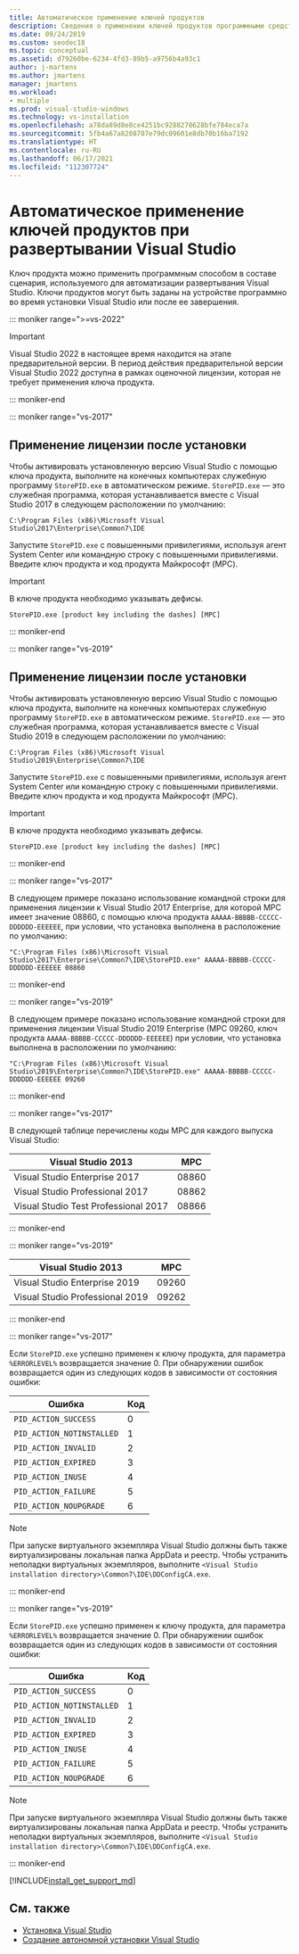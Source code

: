 ```yaml
---
title: Автоматическое применение ключей продуктов
description: Сведения о применении ключей продуктов программными средствами при развертывании Visual Studio.
ms.date: 09/24/2019
ms.custom: seodec18
ms.topic: conceptual
ms.assetid: d79260be-6234-4fd3-89b5-a9756b4a93c1
author: j-martens
ms.author: jmartens
manager: jmartens
ms.workload:
- multiple
ms.prod: visual-studio-windows
ms.technology: vs-installation
ms.openlocfilehash: a78da89d8e8ce4251bc9288270628bfe784eca7a
ms.sourcegitcommit: 5fb4a67a8208707e79dc09601e8db70b16ba7192
ms.translationtype: HT
ms.contentlocale: ru-RU
ms.lasthandoff: 06/17/2021
ms.locfileid: "112307724"
---
```

# <a name="automatically-apply-product-keys-when-deploying-visual-studio"></a>Автоматическое применение ключей продуктов при развертывании Visual Studio

Ключ продукта можно применить программным способом в составе сценария, используемого для автоматизации развертывания Visual Studio. Ключи продуктов могут быть заданы на устройстве программно во время установки Visual Studio или после ее завершения.

::: moniker range=">=vs-2022"

> [!IMPORTANT]
> Visual Studio 2022 в настоящее время находится на этапе предварительной версии. В период действия предварительной версии Visual Studio 2022 доступна в рамках оценочной лицензии, которая не требует применения ключа продукта.

::: moniker-end

::: moniker range="vs-2017"

## <a name="apply-the-license-after-installation"></a>Применение лицензии после установки

Чтобы активировать установленную версию Visual Studio с помощью ключа продукта, выполните на конечных компьютерах служебную программу `StorePID.exe` в автоматическом режиме. `StorePID.exe` — это служебная программа, которая устанавливается вместе с Visual Studio 2017 в следующем расположении по умолчанию:

```shell
C:\Program Files (x86)\Microsoft Visual Studio\2017\Enterprise\Common7\IDE
```

 Запустите `StorePID.exe` с повышенными привилегиями, используя агент System Center или командную строку с повышенными привилегиями. Введите ключ продукта и код продукта Майкрософт (MPC).

>[!IMPORTANT]
> В ключе продукта необходимо указывать дефисы.

 ```shell
 StorePID.exe [product key including the dashes] [MPC]
 ```

::: moniker-end

::: moniker range="vs-2019"

## <a name="apply-the-license-after-installation"></a>Применение лицензии после установки

Чтобы активировать установленную версию Visual Studio с помощью ключа продукта, выполните на конечных компьютерах служебную программу `StorePID.exe` в автоматическом режиме. `StorePID.exe` — это служебная программа, которая устанавливается вместе с Visual Studio 2019 в следующем расположении по умолчанию:

```shell
C:\Program Files (x86)\Microsoft Visual Studio\2019\Enterprise\Common7\IDE
```

 Запустите `StorePID.exe` с повышенными привилегиями, используя агент System Center или командную строку с повышенными привилегиями. Введите ключ продукта и код продукта Майкрософт (MPC).

>[!IMPORTANT]
> В ключе продукта необходимо указывать дефисы.

 ```shell
 StorePID.exe [product key including the dashes] [MPC]
 ```

::: moniker-end

::: moniker range="vs-2017"

В следующем примере показано использование командной строки для применения лицензии к Visual Studio 2017 Enterprise, для которой MPC имеет значение 08860, с помощью ключа продукта `AAAAA-BBBBB-CCCCC-DDDDDD-EEEEEE`, при условии, что установка выполнена в расположение по умолчанию:

```shell
"C:\Program Files (x86)\Microsoft Visual Studio\2017\Enterprise\Common7\IDE\StorePID.exe" AAAAA-BBBBB-CCCCC-DDDDDD-EEEEEE 08860
```

::: moniker-end

::: moniker range="vs-2019"

В следующем примере показано использование командной строки для применения лицензии Visual Studio 2019 Enterprise (MPC 09260, ключ продукта `AAAAA-BBBBB-CCCCC-DDDDDD-EEEEEE`) при условии, что установка выполнена в расположении по умолчанию:

```shell
"C:\Program Files (x86)\Microsoft Visual Studio\2019\Enterprise\Common7\IDE\StorePID.exe" AAAAA-BBBBB-CCCCC-DDDDDD-EEEEEE 09260
```

::: moniker-end

::: moniker range="vs-2017"

 В следующей таблице перечислены коды MPC для каждого выпуска Visual Studio:

| Visual Studio 2013                | MPC   |
|--------------------------------------|-------|
| Visual Studio Enterprise 2017        | 08860 |
| Visual Studio Professional 2017      | 08862 |
| Visual Studio Test Professional 2017 | 08866 |

::: moniker-end

::: moniker range="vs-2019"

| Visual Studio 2013                | MPC   |
|--------------------------------------|-------|
| Visual Studio Enterprise 2019        | 09260 |
| Visual Studio Professional 2019      | 09262 |

::: moniker-end

::: moniker range="vs-2017"

Если `StorePID.exe` успешно применен к ключу продукта, для параметра `%ERRORLEVEL%` возвращается значение 0. При обнаружении ошибок возвращается один из следующих кодов в зависимости от состояния ошибки:

| Ошибка                     | Код |
|---------------------------|------|
| `PID_ACTION_SUCCESS`      | 0    |
| `PID_ACTION_NOTINSTALLED` | 1    |
| `PID_ACTION_INVALID`      | 2    |
| `PID_ACTION_EXPIRED`      | 3    |
| `PID_ACTION_INUSE`        | 4    |
| `PID_ACTION_FAILURE`      | 5    |
| `PID_ACTION_NOUPGRADE`    | 6    |

> [!NOTE]
> При запуске виртуального экземпляра Visual Studio должны быть также виртуализированы локальная папка AppData и реестр. Чтобы устранить неполадки виртуальных экземпляров, выполните `<Visual Studio installation directory>\Common7\IDE\DDConfigCA.exe`.  

::: moniker-end

::: moniker range="vs-2019"

Если `StorePID.exe` успешно применен к ключу продукта, для параметра `%ERRORLEVEL%` возвращается значение 0. При обнаружении ошибок возвращается один из следующих кодов в зависимости от состояния ошибки:

| Ошибка                     | Код |
|---------------------------|------|
| `PID_ACTION_SUCCESS`      | 0    |
| `PID_ACTION_NOTINSTALLED` | 1    |
| `PID_ACTION_INVALID`      | 2    |
| `PID_ACTION_EXPIRED`      | 3    |
| `PID_ACTION_INUSE`        | 4    |
| `PID_ACTION_FAILURE`      | 5    |
| `PID_ACTION_NOUPGRADE`    | 6    |

> [!NOTE]
> При запуске виртуального экземпляра Visual Studio должны быть также виртуализированы локальная папка AppData и реестр. Чтобы устранить неполадки виртуальных экземпляров, выполните `<Visual Studio installation directory>\Common7\IDE\DDConfigCA.exe`.  

::: moniker-end

[!INCLUDE[install_get_support_md](includes/install_get_support_md.md)]

## <a name="see-also"></a>См. также

* [Установка Visual Studio](../install/install-visual-studio.md)
* [Создание автономной установки Visual Studio](../install/create-an-offline-installation-of-visual-studio.md)